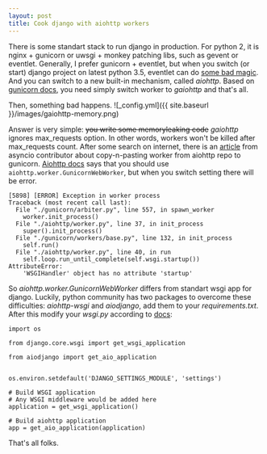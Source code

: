 ```yaml
---
layout: post
title: Cook django with aiohttp workers
---
```


There is some standart stack to run django in production.
For python 2, it is nginx + gunicorn or uwsgi + monkey patching libs, such as gevent or eventlet.
Generally, I prefer gunicorn + eventlet, but when you switch (or start) django project on latest python 3.5, eventlet can do [some bad magic](https://github.com/eventlet/eventlet/issues/313). And you can switch to a new built-in mechanism, called _aiohttp_.
Based on [gunicorn docs](http://docs.gunicorn.org/en/stable/design.html?highlight=gaiohttp#asyncio-workers), you need simply switch worker to _gaiohttp_ and that's all.

Then, something bad happens.
![_config.yml]({{ site.baseurl }}/images/gaiohttp-memory.png)

Answer is very simple: <strike>you write some memoryleaking code</strike> _gaiohttp_ ignores max_requests option.
In other words, workers won't be killed after max_requests count. After some search on internet, there is an [article](http://asvetlov.blogspot.ru/2014/06/asyncio-aiohttp-gunicorn.html) from asyncio contributor about copy-n-pasting worker from aiohttp repo to gunicorn.
[Aiohttp docs](http://aiohttp.readthedocs.io/en/stable/deployment.html#start-gunicorn) says that you should use `aiohttp.worker.GunicornWebWorker`, but when you switch setting there will be error.

```
[5898] [ERROR] Exception in worker process
Traceback (most recent call last):
  File "./gunicorn/arbiter.py", line 557, in spawn_worker
    worker.init_process()
  File "./aiohttp/worker.py", line 37, in init_process
    super().init_process()
  File "./gunicorn/workers/base.py", line 132, in init_process
    self.run()
  File "./aiohttp/worker.py", line 40, in run
    self.loop.run_until_complete(self.wsgi.startup())
AttributeError:
    'WSGIHandler' object has no attribute 'startup'
```

So _aiohttp.worker.GunicornWebWorker_ differs from standart wsgi app for django. Luckily, python community has two packages to overcome these difficulties: _aiohttp-wsgi_ and _aiodjango_, add them to your _requirements.txt_.
After this modify your _wsgi.py_ according to [docs](http://aiodjango.readthedocs.io/en/latest/usage.html#defining-the-application):

```
import os

from django.core.wsgi import get_wsgi_application

from aiodjango import get_aio_application


os.environ.setdefault('DJANGO_SETTINGS_MODULE', 'settings')

# Build WSGI application
# Any WSGI middleware would be added here
application = get_wsgi_application()

# Build aiohttp application
app = get_aio_application(application)
```

That's all folks.
